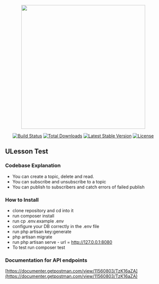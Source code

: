 <p align="center"><a href="https://laravel.com" target="_blank"><img src="https://raw.githubusercontent.com/laravel/art/master/logo-lockup/5%20SVG/2%20CMYK/1%20Full%20Color/laravel-logolockup-cmyk-red.svg" width="400"></a></p>

<p align="center">
<a href="https://travis-ci.org/laravel/framework"><img src="https://travis-ci.org/laravel/framework.svg" alt="Build Status"></a>
<a href="https://packagist.org/packages/laravel/framework"><img src="https://img.shields.io/packagist/dt/laravel/framework" alt="Total Downloads"></a>
<a href="https://packagist.org/packages/laravel/framework"><img src="https://img.shields.io/packagist/v/laravel/framework" alt="Latest Stable Version"></a>
<a href="https://packagist.org/packages/laravel/framework"><img src="https://img.shields.io/packagist/l/laravel/framework" alt="License"></a>
</p>

## ULesson Test

### Codebase Explanation

- You can create a topic, delete and read.
- You can subscribe and unsubscribe to a topic
- You can publish to subscribers and catch errors of failed publish

### How to Install

- clone repository and cd into it
- run composer install
- run cp .env.example .env
- configure your DB correctly in the .env file
- run php artisan key:generate
- php artisan migrate
- run php artisan serve - url = http://127.0.0.1:8080
- To test run composer test


### Documentation for API endpoints

[https://documenter.getpostman.com/view/11560803/TzK16aZA](https://documenter.getpostman.com/view/11560803/TzK16aZA)


